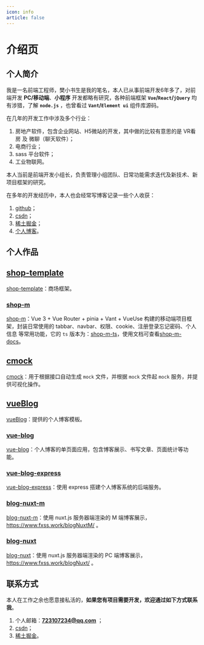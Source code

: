 ```yaml
---
icon: info
article: false
---
```


# 介绍页

## 个人简介

我是一名前端工程师，樊小书生是我的笔名，本人已从事前端开发6年多了，对前端开发 **PC/移动端**、**小程序** 开发都略有研究，各种前端框架 **`Vue`/`React`/`jQuery`** 均有涉猎，了解 **`node.js`** ，也曾看过 **`Vant`/`Element ui`** 组件库源码。

在几年的开发工作中涉及多个行业：

1. 房地产软件，包含企业网站、H5微站的开发，其中做的比较有意思的是 VR看房 及 微聊（聊天软件）；
2. 电商行业；
3. sass 平台软件；
4. 工业物联网。

本人当前是前端开发小组长，负责管理小组团队、日常功能需求迭代及新技术、新项目框架的研究。

在多年的开发经历中，本人也会经常写博客记录一些个人收获：

1. [github](https://github.com/fxss5201)；
2. [csdn](https://blog.csdn.net/fxss5201)；
3. [稀土掘金](https://juejin.cn/user/3702810892856808)；
4. [个人博客](https://www.fxss.work/blogNuxt/)。

## 个人作品

## [shop-template](https://github.com/shop-template)

[shop-template](https://github.com/shop-template)：商场框架。

### [shop-m](https://github.com/shop-template/shop-m)

[shop-m](https://github.com/shop-template/shop-m)：Vue 3 + Vue Router + pinia + Vant + VueUse 构建的移动端项目框架，封装日常使用的 tabbar、navbar、权限、cookie、注册登录忘记密码、个人信息 等常用功能，它的 `ts` 版本为：[shop-m-ts](https://github.com/shop-template/shop-m-ts)，使用文档可查看[shop-m-docs](https://shop-template.github.io/shop-m-docs/)。

<PageSwiper :list="[
  { name: 'shop-m 截图', img: 'https://vkceyugu.cdn.bspapp.com/VKCEYUGU-f80fb055-eaa7-4008-b0c3-05194e370800/2a007c24-6bad-4e19-a660-4d7ee3518faa.png' },
  { name: 'navbar 截图', img: 'https://vkceyugu.cdn.bspapp.com/VKCEYUGU-f80fb055-eaa7-4008-b0c3-05194e370800/51d34e8e-66b9-4d16-aad5-04801b7b636f.png' },
  { name: 'tabbar 截图', img: 'https://vkceyugu.cdn.bspapp.com/VKCEYUGU-f80fb055-eaa7-4008-b0c3-05194e370800/f170841a-3a7b-46bc-877c-66d45d360aea.png' },
  { name: '签字板 截图', img: 'https://vkceyugu.cdn.bspapp.com/VKCEYUGU-f80fb055-eaa7-4008-b0c3-05194e370800/637d3da8-6023-4318-9ed7-c3c30607fca9.png' },
]"></PageSwiper>

## [cmock](https://github.com/fxss5201/cmock)

[cmock](https://github.com/fxss5201/cmock)：用于根据接口自动生成 `mock` 文件，并根据 `mock` 文件起 `mock` 服务，并提供可视化操作。

<PageSwiper :list="[
  { name: 'cmock 服务截图', img: 'https://vkceyugu.cdn.bspapp.com/VKCEYUGU-f80fb055-eaa7-4008-b0c3-05194e370800/bf28f809-f6b7-462b-964e-7c0b12eec406.png' },
  { name: 'cmock 可视化截图', img: 'https://vkceyugu.cdn.bspapp.com/VKCEYUGU-f80fb055-eaa7-4008-b0c3-05194e370800/6f74d4f7-a729-4cd6-9ba6-8f332f2ff65c.png' },
]"></PageSwiper>

## [vueBlog](https://github.com/vueBlog)

[vueBlog](https://github.com/vueBlog)：提供的个人博客模板。

### [vue-blog](https://github.com/vueBlog/vue-blog)

[vue-blog](https://github.com/vueBlog/vue-blog)：个人博客的单页面应用，包含博客展示、书写文章、页面统计等功能。

<PageSwiper :list="[
  { name: 'vue-blog 截图', img: 'https://vkceyugu.cdn.bspapp.com/VKCEYUGU-f80fb055-eaa7-4008-b0c3-05194e370800/7cc19bec-4732-4398-be33-50b9ff89c54a.png' },
  { name: 'vue-blog 编辑截图', img: 'https://vkceyugu.cdn.bspapp.com/VKCEYUGU-f80fb055-eaa7-4008-b0c3-05194e370800/181d1d98-e9b3-47b9-b798-975922f21b25.png' },
  { name: 'vue-blog 管理中心截图', img: 'https://vkceyugu.cdn.bspapp.com/VKCEYUGU-f80fb055-eaa7-4008-b0c3-05194e370800/9e7420da-6501-47b0-a8b1-697a0160c9c4.png' },
]"></PageSwiper>

### [vue-blog-express](https://github.com/vueBlog/vue-blog-express)

[vue-blog-express](https://github.com/vueBlog/vue-blog-express)：使用 express 搭建个人博客系统的后端服务。

### [blog-nuxt-m](https://github.com/vueBlog/blog-nuxt-m)

[blog-nuxt-m](https://github.com/vueBlog/blog-nuxt-m)：使用 nuxt.js 服务器端渲染的 M 端博客展示，<https://www.fxss.work/blogNuxtM/> 。

<PageSwiper :list="[
  { name: 'blog-nuxt-m 截图', img: 'https://vkceyugu.cdn.bspapp.com/VKCEYUGU-f80fb055-eaa7-4008-b0c3-05194e370800/77c5e9f1-0653-440c-8993-fb53b65e2876.png' },
  { name: 'blog-nuxt-m 列表截图', img: 'https://vkceyugu.cdn.bspapp.com/VKCEYUGU-f80fb055-eaa7-4008-b0c3-05194e370800/f1c1e870-9802-48f1-b113-5d8e20179481.png' },
  { name: 'blog-nuxt-m 详情截图', img: 'https://vkceyugu.cdn.bspapp.com/VKCEYUGU-f80fb055-eaa7-4008-b0c3-05194e370800/50d5a13d-4240-41c1-9547-68c66a09c899.png' },
]"></PageSwiper>

### [blog-nuxt](https://github.com/vueBlog/blog-nuxt)

[blog-nuxt](https://github.com/vueBlog/blog-nuxt)：使用 nuxt.js 服务器端渲染的 PC 端博客展示，<https://www.fxss.work/blogNuxt/> 。

## 联系方式

本人在工作之余也愿意接私活的，**如果您有项目需要开发，欢迎通过如下方式联系我**。

1. 个人邮箱：**723107234@qq.com** ；
2. [csdn](https://blog.csdn.net/fxss5201)；
3. [稀土掘金](https://juejin.cn/user/3702810892856808)。
